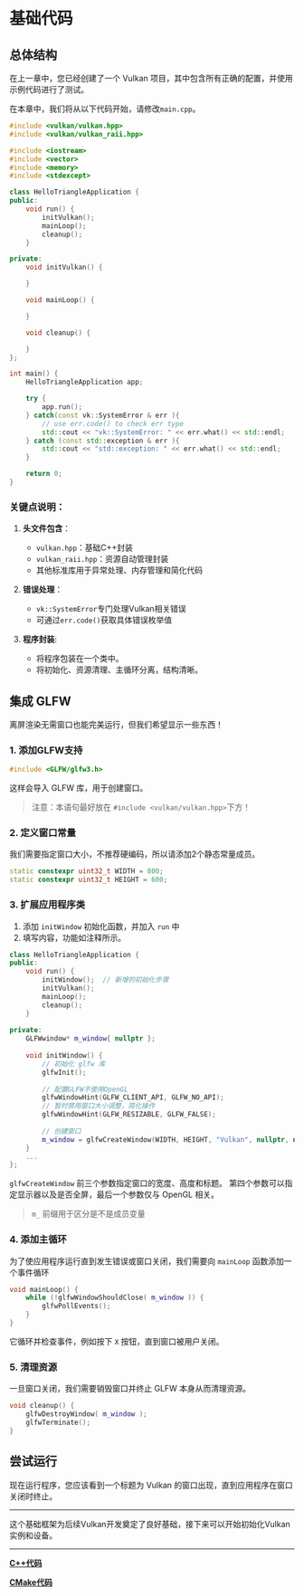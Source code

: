 # **基础代码**

## **总体结构**
在上一章中，您已经创建了一个 Vulkan 项目，其中包含所有正确的配置，并使用示例代码进行了测试。

在本章中，我们将从以下代码开始，请修改`main.cpp`。

```cpp
#include <vulkan/vulkan.hpp>
#include <vulkan/vulkan_raii.hpp>

#include <iostream>
#include <vector>
#include <memory>
#include <stdexcept>

class HelloTriangleApplication {
public:
    void run() {
        initVulkan();
        mainLoop();
        cleanup();
    }

private:
    void initVulkan() {

    }

    void mainLoop() {

    }

    void cleanup() {

    }
};

int main() {
    HelloTriangleApplication app;

    try {
        app.run();
    } catch(const vk::SystemError & err ){
        // use err.code() to check err type
        std::cout << "vk::SystemError: " << err.what() << std::endl;
    } catch (const std::exception & err ){
        std::cout << "std::exception: " << err.what() << std::endl;
    }

    return 0;
}
```

### 关键点说明：
1. **头文件包含**：
    - `vulkan.hpp`：基础C++封装
    - `vulkan_raii.hpp`：资源自动管理封装
    - 其他标准库用于异常处理、内存管理和简化代码

2. **错误处理**：
    - `vk::SystemError`专门处理Vulkan相关错误
    - 可通过`err.code()`获取具体错误枚举值

3. **程序封装**:
    - 将程序包装在一个类中。
    - 将初始化、资源清理、主循环分离，结构清晰。


## **集成 GLFW**
离屏渲染无需窗口也能完美运行，但我们希望显示一些东西！

### 1. 添加GLFW支持
```cpp
#include <GLFW/glfw3.h>
```
这样会导入 GLFW 库，用于创建窗口。

> 注意：本语句最好放在 `#include <vulkan/vulkan.hpp>`下方！

### 2. 定义窗口常量

我们需要指定窗口大小，不推荐硬编码，所以请添加2个静态常量成员。

```cpp
static constexpr uint32_t WIDTH = 800;
static constexpr uint32_t HEIGHT = 600;
```

### 3. 扩展应用程序类

1. 添加 `initWindow` 初始化函数，并加入 `run` 中
2. 填写内容，功能如注释所示。

```cpp
class HelloTriangleApplication {
public:
    void run() {
        initWindow();  // 新增的初始化步骤
        initVulkan();
        mainLoop();
        cleanup();
    }
    
private:
    GLFWwindow* m_window{ nullptr };
    
    void initWindow() {
        // 初始化 glfw 库
        glfwInit();
        
        // 配置GLFW不使用OpenGL
        glfwWindowHint(GLFW_CLIENT_API, GLFW_NO_API);
        // 暂时禁用窗口大小调整，简化操作
        glfwWindowHint(GLFW_RESIZABLE, GLFW_FALSE);
        
        // 创建窗口
        m_window = glfwCreateWindow(WIDTH, HEIGHT, "Vulkan", nullptr, nullptr);
    }
    ...
};
```

`glfwCreateWindow` 前三个参数指定窗口的宽度、高度和标题。
第四个参数可以指定显示器以及是否全屏，最后一个参数仅与 OpenGL 相关。

> `m_` 前缀用于区分是不是成员变量

### 4. 添加主循环

为了使应用程序运行直到发生错误或窗口关闭，我们需要向 `mainLoop` 函数添加一个事件循环
```cpp
void mainLoop() {
    while (!glfwWindowShouldClose( m_window )) {
        glfwPollEvents();
    }
}
```
它循环并检查事件，例如按下 `X` 按钮，直到窗口被用户关闭。

### 5. 清理资源
一旦窗口关闭，我们需要销毁窗口并终止 GLFW 本身从而清理资源。

```cpp
void cleanup() {
    glfwDestroyWindow( m_window );
    glfwTerminate();
}
```

## **尝试运行**

现在运行程序，您应该看到一个标题为 Vulkan 的窗口出现，直到应用程序在窗口关闭时终止。

---

这个基础框架为后续Vulkan开发奠定了良好基础，接下来可以开始初始化Vulkan实例和设备。

---

**[C++代码](../../codes/01/00_base/main.cpp)**

**[CMake代码](../../codes/01/00_base/CMakeLists.txt)**

